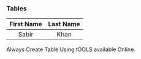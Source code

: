 ### Tables

| First Name | Last Name |
| :--------: | :-------: |
| Sabir      | Khan      |

Always Create Table Using tOOLS available Online.
